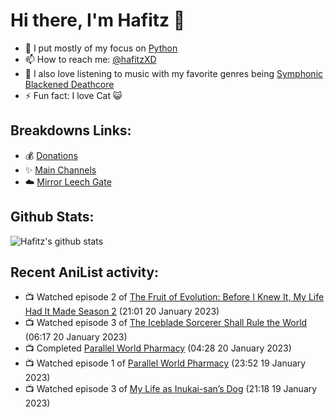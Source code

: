 # Hi there, I'm Hafitz 👋
- 🐍 I put mostly of my focus on [Python](https://python.org)
- 📫 How to reach me: [@hafitzXD](https://t.me/hafitzXD)
- 🎵 I also love listening to music with my favorite genres being [Symphonic Blackened Deathcore](https://youtu.be/qyYmS_iBcy4)
- ⚡ Fun fact: I love Cat 😺

## Breakdowns Links:
- 💰 [Donations](https://t.me/TheBreakdowns/2)
- ✨ [Main Channels](https://t.me/TheBreakdowns)
- ☁️ [Mirror Leech Gate](https://t.me/BreakdownsGate)

## Github Stats:
![Hafitz's github stats](https://github-readme-stats.vercel.app/api?username=breakdowns&show_icons=true&count_private=true&bg_color=00000000&text_color=777)

## Recent AniList activity:
<!-- ANILIST_ACTIVITY:start -->

-   📺 Watched episode 2 of [The Fruit of Evolution: Before I Knew It, My Life Had It Made Season 2](https://anilist.co/anime/146954) (21:01 20 January 2023)
-   📺 Watched episode 3 of [The Iceblade Sorcerer Shall Rule the World](https://anilist.co/anime/148116) (06:17 20 January 2023)
-   📺 Completed [Parallel World Pharmacy](https://anilist.co/anime/136707) (04:28 20 January 2023)
-   📺 Watched episode 1 of [Parallel World Pharmacy](https://anilist.co/anime/136707) (23:52 19 January 2023)
-   📺 Watched episode 3 of [My Life as Inukai-san’s Dog](https://anilist.co/anime/146346) (21:18 19 January 2023)

<!-- ANILIST_ACTIVITY:end -->
